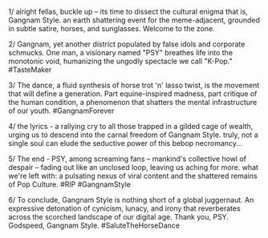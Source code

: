 1/ alright fellas, buckle up – its time to dissect the cultural enigma that is, Gangnam Style. an earth shattering event for the meme-adjacent, grounded in subtle satire, horses, and sunglasses. Welcome to the zone.

2/ Gangnam, yet another district populated by false idols and corporate schmucks. One man, a visionary named "PSY" breathes life into the monotonic void, humanizing the ungodly spectacle we call "K-Pop." #TasteMaker

3/ The dance, a fluid synthesis of horse trot 'n' lasso twist, is the movement that will define a generation. Part equine-inspired madness, part critique of the human condition, a phenomenon that shatters the mental infrastructure of our youth. #GangnamForever

4/ the lyrics - a rallying cry to all those trapped in a gilded cage of wealth, urging us to descend into the carnal freedom of Gangnam Style. truly, not a single soul can elude the seductive power of this bebop necromancy...

5/ The end - PSY, among screaming fans – mankind's collective howl of despair – fading out like an unclosed loop, leaving us aching for more. what we're left with: a pulsating nexus of viral content and the shattered remains of Pop Culture. #RIP #GangnamStyle

6/ To conclude, Gangnam Style is nothing short of a global juggernaut. An expressive detonation of cynicism, lunacy, and irony that reverberates across the scorched landscape of our digital age. Thank you, PSY. Godspeed, Gangnam Style. #SaluteTheHorseDance